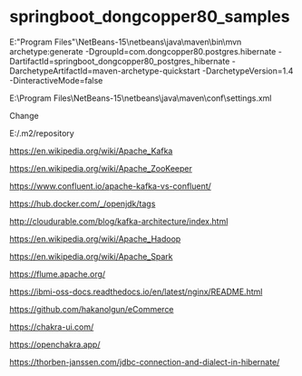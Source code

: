 # springboot_dongcopper80_samples

E:\"Program Files"\NetBeans-15\netbeans\java\maven\bin\mvn archetype:generate -DgroupId=com.dongcopper80.postgres.hibernate -DartifactId=springboot_dongcopper80_postgres_hibernate -DarchetypeArtifactId=maven-archetype-quickstart -DarchetypeVersion=1.4 -DinteractiveMode=false


E:\Program Files\NetBeans-15\netbeans\java\maven\conf\settings.xml

Change

<localRepository>E:/.m2/repository</localRepository>


https://en.wikipedia.org/wiki/Apache_Kafka

https://en.wikipedia.org/wiki/Apache_ZooKeeper

https://www.confluent.io/apache-kafka-vs-confluent/

https://hub.docker.com/_/openjdk/tags

http://cloudurable.com/blog/kafka-architecture/index.html

https://en.wikipedia.org/wiki/Apache_Hadoop

https://en.wikipedia.org/wiki/Apache_Spark

https://flume.apache.org/

https://ibmi-oss-docs.readthedocs.io/en/latest/nginx/README.html

https://github.com/hakanolgun/eCommerce

https://chakra-ui.com/

https://openchakra.app/

https://thorben-janssen.com/jdbc-connection-and-dialect-in-hibernate/